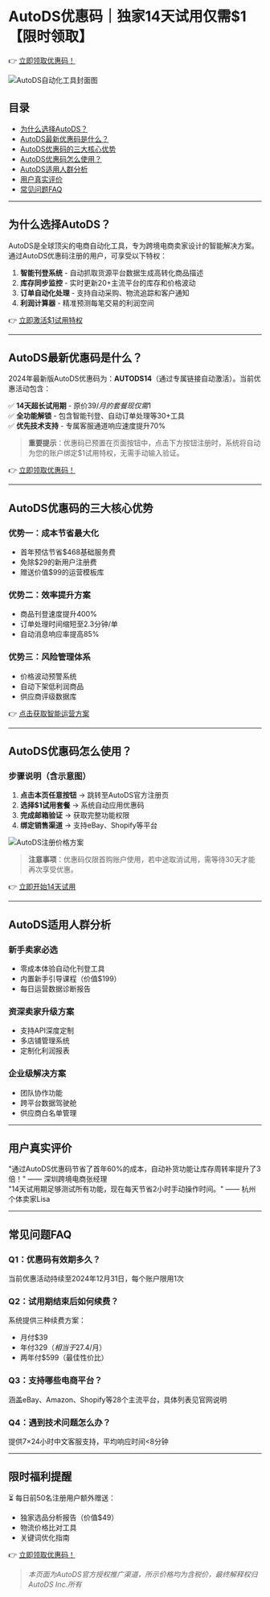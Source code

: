 # AutoDS优惠码｜独家14天试用仅需$1【限时领取】

👉 [立即领取优惠码！](https://bit.ly/4kRrsh8)

![AutoDS自动化工具封面图](https://aiwoma.top/PicGo/iShot_2025-03-23_21.29.36.png)

## 目录
- [为什么选择AutoDS？](#为什么选择AutoDS)
- [AutoDS最新优惠码是什么？](#autods最新优惠码是什么)
- [AutoDS优惠码的三大核心优势](#autods优惠码的三大核心优势)
- [AutoDS优惠码怎么使用？](#autods优惠码怎么使用)
- [AutoDS适用人群分析](#autods适用人群分析)
- [用户真实评价](#用户真实评价)
- [常见问题FAQ](#常见问题faq)

---

## 为什么选择AutoDS？
AutoDS是全球顶尖的电商自动化工具，专为跨境电商卖家设计的智能解决方案。通过AutoDS优惠码注册的用户，可享受以下特权：

1. **智能刊登系统** - 自动抓取货源平台数据生成高转化商品描述
2. **库存同步监控** - 实时更新20+主流平台的库存和价格波动
3. **订单自动化处理** - 支持自动采购、物流追踪和客户通知
4. **利润计算器** - 精准预测每笔交易的利润空间

👉 [立即激活$1试用特权](https://bit.ly/4kRrsh8)

---

## AutoDS最新优惠码是什么？
2024年最新版AutoDS优惠码为：**AUTODS14**（通过专属链接自动激活）。当前优惠活动包含：

✅ **14天超长试用期** - 原价$39/月的套餐现仅需$1  
✅ **全功能解锁** - 包含智能刊登、自动订单处理等30+工具  
✅ **优先技术支持** - 专属客服通道响应速度提升70%

> **重要提示**：优惠码已预置在页面按钮中，点击下方按钮注册时，系统将自动为您的账户绑定$1试用特权，无需手动输入验证。

👉 [立即领取优惠码！](https://bit.ly/4kRrsh8)

---

## AutoDS优惠码的三大核心优势
### 优势一：成本节省最大化
- 首年预估节省$468基础服务费
- 免除$29的新用户注册费
- 赠送价值$99的运营模板库

### 优势二：效率提升方案
- 商品刊登速度提升400%
- 订单处理时间缩短至2.3分钟/单
- 自动消息响应率提高85%

### 优势三：风险管理体系
- 价格波动预警系统
- 自动下架低利润商品
- 供应商评级数据库

👉 [点击获取智能运营方案](https://bit.ly/4kRrsh8)

---

## AutoDS优惠码怎么使用？
### 步骤说明（含示意图）
1. **点击本页任意按钮** → 跳转至AutoDS官方注册页
2. **选择$1试用套餐** → 系统自动应用优惠码
3. **完成邮箱验证** → 获取完整功能权限
4. **绑定销售渠道** → 支持eBay、Shopify等平台

![AutoDS注册价格方案](https://aiwoma.top/PicGo/iShot_2025-03-23_21.31.50.png)

> **注意事项**：优惠码仅限首购账户使用，若中途取消试用，需等待30天才能再次享受优惠。

👉 [立即开始14天试用](https://bit.ly/4kRrsh8)

---

## AutoDS适用人群分析
### 新手卖家必选
- 零成本体验自动化刊登工具
- 内置新手引导课程（价值$199）
- 每日运营数据诊断报告

### 资深卖家升级方案
- 支持API深度定制
- 多店铺管理系统
- 定制化利润报表

### 企业级解决方案
- 团队协作功能
- 跨平台数据驾驶舱
- 供应商白名单管理

---

## 用户真实评价
"通过AutoDS优惠码节省了首年60%的成本，自动补货功能让库存周转率提升了3倍！" —— 深圳跨境电商张经理  
"14天试用期足够测试所有功能，现在每天节省2小时手动操作时间。" —— 杭州个体卖家Lisa

---

## 常见问题FAQ
### Q1：优惠码有效期多久？
当前优惠活动持续至2024年12月31日，每个账户限用1次

### Q2：试用期结束后如何续费？
系统提供三种续费方案：  
- 月付$39  
- 年付$329（相当于$27.4/月）  
- 两年付$599（最佳性价比）

### Q3：支持哪些电商平台？
涵盖eBay、Amazon、Shopify等28个主流平台，具体列表见官网说明

### Q4：遇到技术问题怎么办？
提供7×24小时中文客服支持，平均响应时间<8分钟

---

## 限时福利提醒
⏳ 每日前50名注册用户额外赠送：
- 独家选品分析报告（价值$49）
- 物流价格比对工具
- 关键词优化指南

👉 [立即领取优惠码！](https://bit.ly/4kRrsh8)

> *本页面为AutoDS官方授权推广渠道，所示价格均为含税价，最终解释权归AutoDS Inc.所有*
